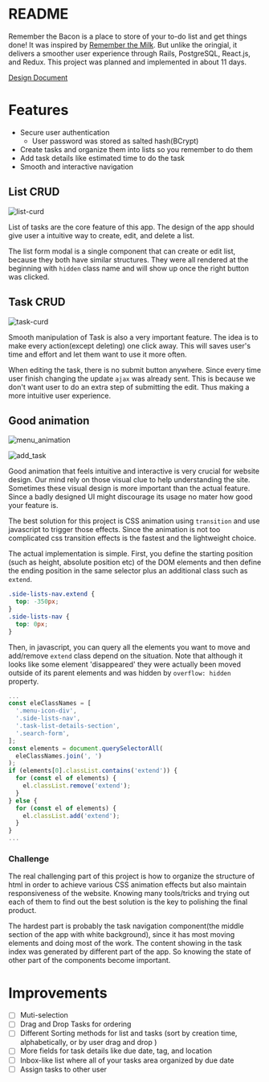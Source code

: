 # README

Remember the Bacon is a place to store of your to-do list and get things done! It was inspired by [Remember the Milk](www.rememberthemilk.com). But unlike the oringial, it delivers a smoother user experience through Rails, PostgreSQL, React.js, and Redux. This project was planned and implemented in about 11 days.

[Design Document](https://github.com/walterhwan/remember_the_bacon/wiki)

# Features

+ Secure user authentication
  + User password was stored as salted hash(BCrypt)
+ Create tasks and organize them into lists so you remember to do them
+ Add task details like estimated time to do the task
+ Smooth and interactive navigation

## List CRUD

![list-curd](https://i.imgur.com/Nt497MR.gif)

List of tasks are the core feature of this app. The design of the app should give user a intuitive way to create, edit, and delete a list.

The list form modal is a single component that can create or edit list, because they both have similar structures. They were all rendered at the beginning with `hidden` class name and will show up once the right button was clicked.

## Task CRUD

![task-curd](https://i.imgur.com/L6umJzH.gif)

Smooth manipulation of Task is also a very important feature. The idea is to make every action(except deleting) one click away. This will saves user's time and effort and let them want to use it more often.

When editing the task, there is no submit button anywhere. Since every time user finish changing the update `ajax` was already sent. This is because we don't want user to do an extra step of submitting the edit. Thus making a more intuitive user experience.

## Good animation

![menu_animation](https://i.imgur.com/8ugZIEV.gif)

![add_task](https://i.imgur.com/kxgrwH6.gif)

Good animation that feels intuitive and interactive is very crucial for website design. Our mind rely on those visual clue to help understanding the site. Sometimes these visual design is more important than the actual feature. Since a badly designed UI might discourage its usage no mater how good your feature is.

The best solution for this project is CSS animation using `transition` and use javascript to trigger those effects. Since the animation is not too complicated css transition effects is the fastest and the lightweight choice.

The actual implementation is simple. First, you define the starting position (such as height, absolute position etc) of the DOM elements and then define the ending position in the same selector plus an additional class such as `extend`.

```css
.side-lists-nav.extend {
  top: -350px;
}
.side-lists-nav {
  top: 0px;
}
```

 Then, in javascript, you can query all the elements you want to move and add/remove `extend` class depend on the situation. Note that although it looks like some element 'disappeared' they were actually been moved outside of its parent elements and was hidden by `overflow: hidden` property.

 ```js
 ...
 const eleClassNames = [
   '.menu-icon-div',
   '.side-lists-nav',
   '.task-list-details-section',
   '.search-form',
 ];
 const elements = document.querySelectorAll(
   eleClassNames.join(', ')
 );
 if (elements[0].classList.contains('extend')) {
   for (const el of elements) {
     el.classList.remove('extend');
   }
 } else {
   for (const el of elements) {
     el.classList.add('extend');
   }
 }
 ...
 ```

### Challenge

The real challenging part of this project is how to organize the structure of html in order to achieve various CSS animation effects but also maintain responsiveness of the website. Knowing many tools/tricks and trying out each of them to find out the best solution is the key to polishing the final product.

The hardest part is probably the task navigation component(the middle section of the app with white background), since it has most moving elements and doing most of the work. The content showing in the task index was generated by different part of the app. So knowing the state of other part of the components become important.



# Improvements

 - [ ] Muti-selection
 - [ ] Drag and Drop Tasks for ordering
 - [ ] Different Sorting methods for list and tasks (sort by creation time, alphabetically, or by user drag and drop )
 - [ ] More fields for task details like due date, tag, and location
 - [ ] Inbox-like list where all of your tasks area organized by due date
 - [ ] Assign tasks to other user

<!--


+ Brief description
+ any CRUD functionality it may have
+ screenshot of feature
+ challenge
+ why you did it that way
+ how? one code snippet -->
